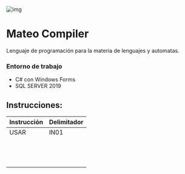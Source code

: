 ![img](https://i.imgur.com/L8mKNZf.png)



# Mateo Compiler

Lenguaje de programación para la materia de lenguajes y automatas.





### Entorno de trabajo

- C# con Windows Forms
- SQL SERVER 2019







## Instrucciones:

| Instrucción | Delimitador |
| ----------- | ----------- |
| USAR        | IN01        |
|             |             |
|             |             |
|             |             |
|             |             |
|             |             |
|             |             |
|             |             |
|             |             |
|             |             |
|             |             |
|             |             |
|             |             |
|             |             |

